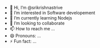 - 👋 Hi, I’m @srikrishnastrive
- 👀 I’m interested in Software developement
- 🌱 I’m currently learning Nodejs
- 💞️ I’m looking to collaborate 
- 📫 How to reach me ...
- 😄 Pronouns: ...
- ⚡ Fun fact: ...

<!---
srikrishnastrive/srikrishnastrive is a ✨ special ✨ repository because its `README.md` (this file) appears on your GitHub profile.
You can click the Preview link to take a look at your changes.
--->
